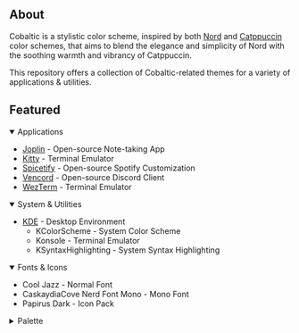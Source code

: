 
## About

Cobaltic is a stylistic color scheme, inspired by both [Nord](https://www.nordtheme.com/) and [Catppuccin](https://catppuccin.com/) color schemes, that aims to blend the elegance and simplicity of Nord with the soothing warmth and vibrancy of Catppuccin.

This repository offers a collection of Cobaltic-related themes for a variety of applications & utilities.

## Featured

<details open>
<summary>Applications</summary>

- [Joplin](https://github.com/mystjc/cobaltic-themes/tree/main/Joplin) - Open-source Note-taking App
- [Kitty](https://github.com/mystjc/cobaltic-themes/tree/main/Kitty) - Terminal Emulator
- [Spicetify](https://github.com/mystjc/cobaltic-themes/tree/main/Spicetify) - Open-source Spotify Customization
- [Vencord](https://github.com/mystjc/cobaltic-themes/tree/main/Vencord) - Open-source Discord Client
- [WezTerm](https://github.com/mystjc/cobaltic-themes/tree/main/WezTerm) - Terminal Emulator

</details>

<details open>
<summary>System & Utilities</summary>

- [KDE](https://github.com/mystjc/cobaltic-themes/tree/main/KDE) - Desktop Environment
    - KColorScheme - System Color Scheme
    - Konsole - Terminal Emulator
    - KSyntaxHighlighting - System Syntax Highlighting

</details>

<details open>
<summary>Fonts & Icons</summary>

- Cool Jazz - Normal Font
- CaskaydiaCove Nerd Font Mono - Mono Font
- Papirus Dark - Icon Pack

</details>

<details close>
<summary>Palette</summary>
<table>
	<tr>
		<th>Color</th>
		<th>Type</th>
		<th>Value</th>
	</tr>
	<tr>
		<td><img src="https://place-hold.it/32/242f3b?text=+" width="24"/></td>
		<td>Background</td>
		<td><code>#242f3b</code></td>
	</tr>
	<tr>
		<td><img src="https://place-hold.it/32/c2ddff?text=+" width="24"/></td>
		<td>Foreground</td>
		<td><code>#c2ddff</code></td>
	</tr>
	<tr>
		<td><img src="https://place-hold.it/32/293544?text=+" width="24"/></td>
		<td>Color 0</td>
		<td><code>#293544</code></td>
	</tr>
	<tr>
		<td><img src="https://place-hold.it/32/e14356?text=+" width="24"/></td>
		<td>Color 1</td>
		<td><code>#e14356</code></td>
	</tr>
	<tr>
		<td><img src="https://place-hold.it/32/a0df6e?text=+" width="24"/></td>
		<td>Color 2</td>
		<td><code>#a0df6e</code></td>
	</tr>
	<tr>
		<td><img src="https://place-hold.it/32/eabb56?text=+" width="24"/></td>
		<td>Color 3</td>
		<td><code>#eabb56</code></td>
	</tr>
	<tr>
		<td><img src="https://place-hold.it/32/639de0?text=+" width="24"/></td>
		<td>Color 4</td>
		<td><code>#639de0</code></td>
	</tr>
	<tr>
		<td><img src="https://place-hold.it/32/dc7dce?text=+" width="24"/></td>
		<td>Color 5</td>
		<td><code>#dc7dce</code></td>
	</tr>
	<tr>
		<td><img src="https://place-hold.it/32/61bedc?text=+" width="24"/></td>
		<td>Color 6</td>
		<td><code>#61bedc</code></td>
	</tr>
	<tr>
		<td><img src="https://place-hold.it/32/b4ceed?text=+" width="24"/></td>
		<td>Color 7</td>
		<td><code>#b4ceed</code></td>
	</tr>
	<tr>
		<td><img src="https://place-hold.it/32/34465c?text=+" width="24"/></td>
		<td>Color 8</td>
		<td><code>#34465c</code></td>
	</tr>
	<tr>
		<td><img src="https://place-hold.it/32/e14356?text=+" width="24"/></td>
		<td>Color 9</td>
		<td><code>#e14356</code></td>
	</tr>
	<tr>
		<td><img src="https://place-hold.it/32/a0df6e?text=+" width="24"/></td>
		<td>Color 10</td>
		<td><code>#a0df6e</code></td>
	</tr>
	<tr>
		<td><img src="https://place-hold.it/32/eabb56?text=+" width="24"/></td>
		<td>Color 11</td>
		<td><code>#eabb56</code></td>
	</tr>
	<tr>
		<td><img src="https://place-hold.it/32/639de0?text=+" width="24"/></td>
		<td>Color 12</td>
		<td><code>#639de0</code></td>
	</tr>
	<tr>
		<td><img src="https://place-hold.it/32/dc7dce?text=+" width="24"/></td>
		<td>Color 13</td>
		<td><code>#dc7dce</code></td>
	</tr>
	<tr>
		<td><img src="https://place-hold.it/32/61bedc?text=+" width="24"/></td>
		<td>Color 14</td>
		<td><code>#61bedc</code></td>
	</tr>
	<tr>
		<td><img src="https://place-hold.it/32/a8c1de?text=+" width="24"/></td>
		<td>Color 15</td>
		<td><code>#a8c1de</code></td>
	</tr>
</table>
</details>
